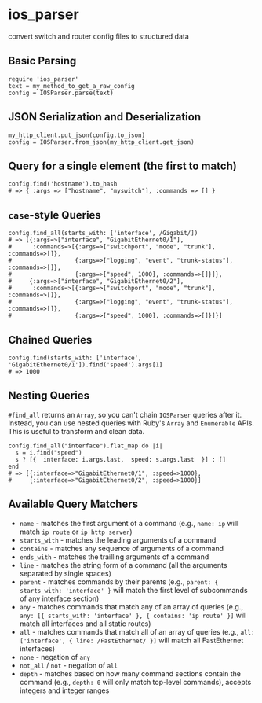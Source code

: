 ios_parser
==========

convert switch and router config files to structured data

Basic Parsing
-------------
    require 'ios_parser'
    text = my_method_to_get_a_raw_config
    config = IOSParser.parse(text)

JSON Serialization and Deserialization
--------------------------------------
    my_http_client.put_json(config.to_json)
    config = IOSParser.from_json(my_http_client.get_json)

Query for a single element (the first to match)
-----------------------------------------------
    config.find('hostname').to_hash
    # => { :args => ["hostname", "myswitch"], :commands => [] }

`case`-style Queries
--------------------
    config.find_all(starts_with: ['interface', /Gigabit/])
    # => [{:args=>["interface", "GigabitEthernet0/1"],
    #      :commands=>[{:args=>["switchport", "mode", "trunk"], :commands=>[]},
    #                  {:args=>["logging", "event", "trunk-status"], :commands=>[]},
    #                  {:args=>["speed", 1000], :commands=>[]}]},
    #     {:args=>["interface", "GigabitEthernet0/2"],
    #      :commands=>[{:args=>["switchport", "mode", "trunk"], :commands=>[]},
    #                  {:args=>["logging", "event", "trunk-status"], :commands=>[]},
    #                  {:args=>["speed", 1000], :commands=>[]}]}]

Chained Queries
---------------
    config.find(starts_with: ['interface', 'GigabitEthernet0/1']).find('speed').args[1]
    # => 1000
    
Nesting Queries
---------------
`#find_all` returns an `Array`, so you can't chain `IOSParser` queries after it. Instead, you can use nested queries with Ruby's `Array` and `Enumerable` APIs. This is useful to transform and clean data.

    config.find_all("interface").flat_map do |i|
      s = i.find("speed")
      s ? [{  interface: i.args.last,  speed: s.args.last  }] : []
    end
    # => [{:interface=>"GigabitEthernet0/1", :speed=>1000},
    #     {:interface=>"GigabitEthernet0/2", :speed=>1000}]

Available Query Matchers
------------------------
* `name` - matches the first argument of a command (e.g., `name: ip` will match `ip route` or `ip http server`)
* `starts_with` - matches the leading arguments of a command
* `contains` - matches any sequence of arguments of a command
* `ends_with` - matches the trailling arguments of a command
* `line` - matches the string form of a command (all the arguments separated by single spaces)
* `parent` - matches commands by their parents (e.g., `parent: { starts_with: 'interface' }` will match the first level of subcommands of any interface section)
* `any` - matches commands that match any of an array of queries (e.g., `any: [{ starts_with: 'interface' }, { contains: 'ip route' }]` will match all interfaces and all static routes)
* `all` - matches commands that match all of an array of queries (e.g., `all: ['interface', { line: /FastEthernet/ }]` will match all FastEthernet interfaces)
* `none` - negation of `any`
* `not_all` / `not` - negation of `all`
* `depth` - matches based on how many command sections contain the command (e.g., `depth: 0` will only match top-level commands), accepts integers and integer ranges
